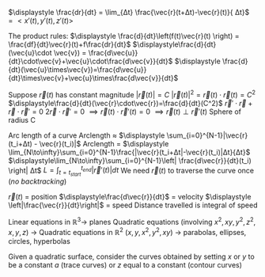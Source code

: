 $\displaystyle \frac{dr}{dt} = \lim_{Δt} \frac{\vec{r}(t+Δt)-\vec{r}(t)}{ Δt}$
	$=<x\prime(t),y\prime(t),z\prime(t)>$

The product rules:
	$\displaystyle \frac{d}{dt}\left(f(t)\vec{r}(t) \right) = \frac{df}{dt}\vec{r}(t)+f\frac{dr}{dt}$
	$\displaystyle\frac{d}{dt}(\vec{u}\cdot \vec{v}) = \frac{d\vec{u}}{dt}\cdot\vec{v}+\vec{u}\cdot\frac{d\vec{v}}{dt}$
	$\displaystyle \frac{d}{dt}(\vec{u}\times\vec{v})=\frac{d\vec{u}}{dt}\times\vec{v}+\vec{u}\times\frac{d\vec{v}}{dt}$

Suppose $\vec{r}(t)$ has constant magnitude $|\vec{r}(t)| = C$
	$|\vec{r}(t)|^2 = \vec{r}(t)\cdot\vec{r}(t) = C^2$
		$\displaystyle\frac{d}{dt}(\vec{r}\cdot\vec{r})=\frac{d}{dt}(C^2)$
		$\vec{r}\prime\cdot\vec{r} + \vec{r}\cdot\vec{r}\prime = 0$
		$2\vec{r}\cdot\vec{r}\prime = 0$
		$\displaystyle \implies \vec{r}(t)\cdot\vec{r}\prime(t) = 0$
		$\implies \vec{r}(t)\perp \vec{r} \prime (t)$
			Sphere of radius C

 Arc length of a curve
	Arclength $\approx$ $\displaystyle \sum_{i=0}^{N-1}|\vec{r}(t_i+Δt) - \vec{r}(t_i)|$
	Arclength = $\displaystyle \lim_{N\to\infty}\sum_{i=0}^{N-1}\frac{|\vec{r}(t_i+Δt|-\vec{r}(t_i)|Δt}{Δt}$
		$\displaystyle\lim_{N\to\infty}\sum_{i=0}^{N-1}\left| \frac{d\vec{r}}{dt}(t_i) \right| Δt$
		$\displaystyle L =\int_{t=t_{start}}^{t_{end}}\left| \vec{r}\prime(t)\right|dt$
			We need $\vec{r}(t)$ to traverse the curve once (*no backtracking*)

$\vec{r}(t)$ = position
$\displaystyle\frac{d\vec{r}}{dt}$ = velocity
$\displaystyle \left|\frac{\vec{r}}{dt}\right|$ = speed
	Distance travelled is integral of speed

Linear equations in $\mathbb{R}^3 \to$ planes
Quadratic equations (involving $x^2, xy,y^2,z^2,x,y,z$) $\to$ 
	Quadratic equations in $\mathbb{R}^2$ ($x,y,x^2,y^2,xy$) $\to$ parabolas, ellipses, circles, hyperbolas

Given a quadratic surface, consider the curves obtained by setting $x$ or $y$ to be a constant $a$ (trace curves) or $z$ equal to a constant (contour curves)
